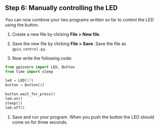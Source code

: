 ## Step 6: Manually controlling the LED

You can now combine your two programs written so far to control the LED using the button.

1. Create a new file by clicking **File > New file**.

1. Save the new file by clicking **File > Save**. Save the file as `gpio_control.py`.

1. Now write the following code:

~~~ python
from gpiozero import LED, Button
from time import sleep
    
led = LED(17)
button = Button(2)
    
button.wait_for_press()
led.on()
sleep(3)
led.off()
~~~
	
1. Save and run your program. When you push the button the LED should come on for three seconds.
